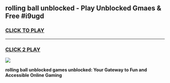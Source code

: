 
## rolling ball unblocked - Play Unblocked Gmaes & Free #i9ugd
<h3>
<a href="https://news.freeplayer.one?title=rolling_ball_unblocked&ref=24F">CLICK TO PLAY</a></h3>
<hr>

<h3>
<a href="https://news.freeplayer.one?title=rolling_ball_unblocked&ref=24F">CLICK 2 PLAY</a>
  
</h3>

<a href="https://news.freeplayer.one?title=rolling_ball_unblocked&ref=24F/"><img src="https://clearcache.store/games.png"></a>


**rolling ball unblocked games unblocked: Your Gateway to Fun and Accessible Online Gaming**
